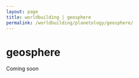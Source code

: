 ```yaml
---
layout: page
title: worldbuilding | geosphere
permalink: /worldbuilding/planetology/geosphere/
---
```


# geosphere

Coming soon
